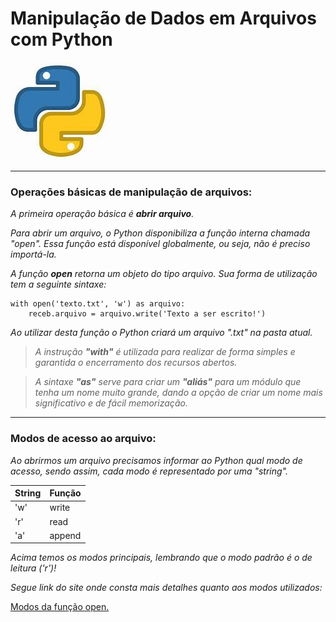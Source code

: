 # Manipulação de Dados em Arquivos com Python

![piton]

[piton]: piton.jpg 

---

### Operações básicas de manipulação de arquivos:

_A primeira operação básica é **abrir arquivo**._

_Para abrir um arquivo, o Python disponibiliza a função interna chamada "open". Essa função está disponível globalmente, 
ou seja, não é preciso importá-la._

_A função **open** retorna um objeto do tipo arquivo. Sua forma de utilização tem a seguinte sintaxe:_

```doctest
with open('texto.txt', 'w') as arquivo:
    receb.arquivo = arquivo.write('Texto a ser escrito!')
```

_Ao utilizar desta função o Python criará um arquivo ".txt" na pasta atual._

>_A instrução **"with"** é utilizada para realizar de forma simples e garantida o encerramento dos recursos abertos._

>_A sintaxe **"as"** serve para criar um **"aliás"** para um módulo que tenha um nome muito grande, dando a opção de 
> criar um nome mais significativo e de fácil memorização._    

---

### Modos de acesso ao arquivo:

_Ao abrirmos um arquivo precisamos informar ao Python qual modo de acesso, sendo assim, cada modo é representado por 
uma "string"._

| String | Função |
|--------|--------|
| 'w'    | write  |
| 'r'    | read   |
| 'a'    | append |    

_Acima temos os modos principais, lembrando que o modo padrão é o de leitura ('r')!_ 

_Segue link do site onde consta mais detalhes quanto aos modos utilizados:_

[Modos da função open.](https://docs.python.org/3/library/functions.html#open)
